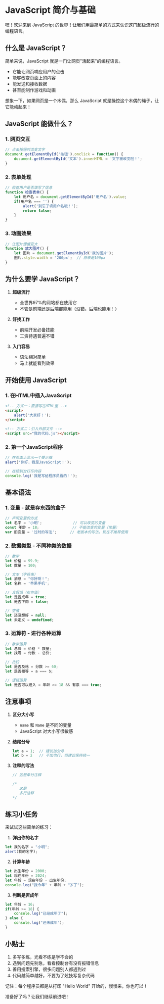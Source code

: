 # JavaScript 简介与基础

嘿！欢迎来到 JavaScript 的世界！让我们用最简单的方式来认识这门超级流行的编程语言。

## 什么是 JavaScript？

简单来说，JavaScript 就是一门让网页"活起来"的编程语言。

- 它能让网页响应用户的点击
- 能够改变页面上的内容
- 能发送和接收数据
- 甚至能制作游戏和动画

想象一下，如果网页是一个木偶，那么 JavaScript 就是操控这个木偶的绳子，让它能动起来！

## JavaScript 能做什么？

### 1. 网页交互
```javascript
// 点击按钮时改变文字
document.getElementById('按钮').onclick = function() {
    document.getElementById('文本').innerHTML = '文字被改变啦！';
}
```

### 2. 表单处理
```javascript
// 检查用户是否填写了信息
function 检查表单() {
    let 用户名 = document.getElementById('用户名').value;
    if(用户名 === '') {
        alert('别忘了填用户名哦！');
        return false;
    }
}
```

### 3. 动画效果
```javascript
// 让图片慢慢变大
function 放大图片() {
    let 图片 = document.getElementById('我的图片');
    图片.style.width = '200px';  // 原来是100px
}
```

## 为什么要学 JavaScript？

1. **超级流行**
   - 全世界97%的网站都在使用它
   - 不管是前端还是后端都能用（没错，后端也能用！）

2. **好找工作**
   - 前端开发必备技能
   - 工资待遇普遍不错

3. **入门容易**
   - 语法相对简单
   - 马上就能看到效果

## 开始使用 JavaScript

### 1. 在HTML中插入JavaScript
```html
<!-- 方式一：直接写在HTML里 -->
<script>
    alert('大家好！');
</script>

<!-- 方式二：引入外部文件 -->
<script src="我的代码.js"></script>
```

### 2. 第一个JavaScript程序
```javascript
// 在页面上显示一个提示框
alert('你好，我是JavaScript！');

// 在控制台打印内容
console.log('我是写给程序员看的！');
```

## 基本语法

### 1. 变量 - 就是存东西的盒子
```javascript
// 声明变量的方式
let 名字 = '小明';              // 可以改变的变量
const 年龄 = 18;               // 不能改变的变量（常量）
var 旧变量 = '过时的写法';      // 老版本的写法，现在不推荐使用
```

### 2. 数据类型 - 不同种类的数据
```javascript
// 数字
let 价格 = 99.9;
let 数量 = 100;

// 文本（字符串）
let 消息 = "你好啊！";
let 名称 = '苹果手机';

// 真假值（布尔值）
let 是否成年 = true;
let 是否下雨 = false;

// 空值
let 还没想好 = null;
let 未定义 = undefined;
```

### 3. 运算符 - 进行各种运算
```javascript
// 数学运算
let 总价 = 价格 * 数量;
let 找零 = 付款 - 总价;

// 比较
let 是否及格 = 分数 >= 60;
let 是否相等 = a === b;

// 逻辑运算
let 是否可以进入 = 年龄 >= 18 && 有票 === true;
```

## 注意事项

1. **区分大小写**
   - `name` 和 `Name` 是不同的变量
   - JavaScript 对大小写很敏感

2. **结尾分号**
   ```javascript
   let a = 1;  // 建议加分号
   let b = 2   // 不加也行，但建议保持统一
   ```

3. **注释的写法**
   ```javascript
   // 这是单行注释
   
   /* 
      这是
      多行注释
   */
   ```

## 练习小任务

来试试这些简单的练习：

1. **弹出你的名字**
```javascript
let 我的名字 = "小明";
alert(我的名字);
```

2. **计算年龄**
```javascript
let 出生年份 = 2000;
let 现在年份 = 2024;
let 年龄 = 现在年份 - 出生年份;
console.log("我今年" + 年龄 + "岁了");
```

3. **判断是否成年**
```javascript
let 年龄 = 16;
if(年龄 >= 18) {
    console.log("已经成年了");
} else {
    console.log("还未成年");
}
```

## 小贴士

1. 多写多练，光看不练是学不会的
2. 遇到问题先别急，看看控制台有没有报错信息
3. 善用搜索引擎，很多问题别人都遇到过
4. 代码越简单越好，不要为了炫技写复杂代码

记住：每个程序员都是从打印 "Hello World" 开始的，慢慢来，你也可以！


准备好了吗？让我们继续前进吧！

